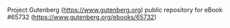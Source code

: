 Project Gutenberg (https://www.gutenberg.org) public repository for
eBook #65732 (https://www.gutenberg.org/ebooks/65732)
